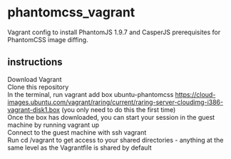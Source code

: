 # phantomcss_vagrant
Vagrant config to install PhantomJS 1.9.7 and CasperJS prerequisites for PhantomCSS image diffing.

## instructions
Download Vagrant  
Clone this repository  
In the terminal, run vagrant add box ubuntu-phantomcss   https://cloud-images.ubuntu.com/vagrant/raring/current/raring-server-cloudimg-i386-vagrant-disk1.box (you only need to do this the first time)  
Once the box has downloaded, you can start your session in the guest machine by running vagrant up  
Connect to the guest machine with ssh vagrant  
Run cd /vagrant to get access to your shared directories - anything at the same level as the Vagrantfile is shared by default  
